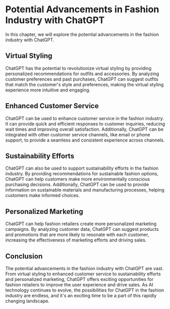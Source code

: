 Potential Advancements in Fashion Industry with ChatGPT
===========================================================================================================

In this chapter, we will explore the potential advancements in the fashion industry with ChatGPT.

Virtual Styling
---------------

ChatGPT has the potential to revolutionize virtual styling by providing personalized recommendations for outfits and accessories. By analyzing customer preferences and past purchases, ChatGPT can suggest outfits that match the customer's style and preferences, making the virtual styling experience more intuitive and engaging.

Enhanced Customer Service
-------------------------

ChatGPT can be used to enhance customer service in the fashion industry. It can provide quick and efficient responses to customer inquiries, reducing wait times and improving overall satisfaction. Additionally, ChatGPT can be integrated with other customer service channels, like email or phone support, to provide a seamless and consistent experience across channels.

Sustainability Efforts
----------------------

ChatGPT can also be used to support sustainability efforts in the fashion industry. By providing recommendations for sustainable fashion options, ChatGPT can help customers make more environmentally conscious purchasing decisions. Additionally, ChatGPT can be used to provide information on sustainable materials and manufacturing processes, helping customers make informed choices.

Personalized Marketing
----------------------

ChatGPT can help fashion retailers create more personalized marketing campaigns. By analyzing customer data, ChatGPT can suggest products and promotions that are more likely to resonate with each customer, increasing the effectiveness of marketing efforts and driving sales.

Conclusion
----------

The potential advancements in the fashion industry with ChatGPT are vast. From virtual styling to enhanced customer service to sustainability efforts and personalized marketing, ChatGPT offers exciting opportunities for fashion retailers to improve the user experience and drive sales. As AI technology continues to evolve, the possibilities for ChatGPT in the fashion industry are endless, and it's an exciting time to be a part of this rapidly changing landscape.
